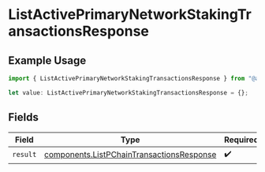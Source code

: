 # ListActivePrimaryNetworkStakingTransactionsResponse

## Example Usage

```typescript
import { ListActivePrimaryNetworkStakingTransactionsResponse } from "@avalanche-sdk/devtools/models/operations";

let value: ListActivePrimaryNetworkStakingTransactionsResponse = {};
```

## Fields

| Field                                                                                                  | Type                                                                                                   | Required                                                                                               | Description                                                                                            |
| ------------------------------------------------------------------------------------------------------ | ------------------------------------------------------------------------------------------------------ | ------------------------------------------------------------------------------------------------------ | ------------------------------------------------------------------------------------------------------ |
| `result`                                                                                               | [components.ListPChainTransactionsResponse](../../models/components/listpchaintransactionsresponse.md) | :heavy_check_mark:                                                                                     | N/A                                                                                                    |